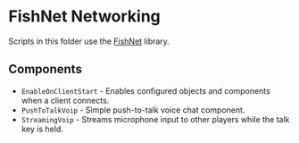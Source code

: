 # FishNet Networking

Scripts in this folder use the [FishNet](https://github.com/FirstGearGames/FishNet) library.

## Components
- `EnableOnClientStart` - Enables configured objects and components when a client connects.
- `PushToTalkVoip` - Simple push-to-talk voice chat component.
- `StreamingVoip` - Streams microphone input to other players while the talk key is held.
